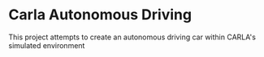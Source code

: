 # Carla Autonomous Driving

This project attempts to create an autonomous driving car within CARLA's simulated environment